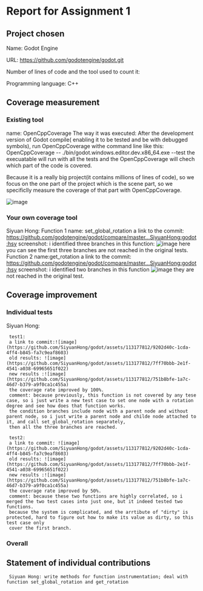 # Report for Assignment 1

## Project chosen
Name: Godot Engine 

URL: https://github.com/godotengine/godot.git

Number of lines of code and the tool used to count it: <TODO>

Programming language: C++
## Coverage measurement

### Existing tool
name: OpenCppCoverage 
The way it was executed: After the development version of Godot compile( enabling it to be tested and be with debugged symbols), 
run OpenCppCoverage withe command line like this: OpenCppCoverage --  ./bin/godot.windows.editor.dev.x86_64.exe --test
the execuatable will run with all the tests and the OpenCppCoverage will chech which part of the code is covered. 

Because it is a really big project(it contains millions of lines of code), so we focus on the one part of the project which is the scene part, so we specificlly measure the coverage 
of that part with OpenCppCoverage. 

![image](https://github.com/SiyuanHong/godot/assets/113177812/9202d40c-1cda-4ff4-b845-fa7c9eaf8603)

### Your own coverage tool
Siyuan Hong: 
  Function 1
      name: set_global_rotation 
      a link to the commit: https://github.com/godotengine/godot/compare/master...SiyuanHong:godot:hsy
      screenshot:
      i identified three branches in this function:
      ![image](https://github.com/SiyuanHong/godot/assets/113177812/7ff70bbb-2e1f-4541-a038-69965651f022)
      here you can see the first three branches are not reached in the original tests.
  Function 2
      name:get_rotation
      a link to the commit: https://github.com/godotengine/godot/compare/master...SiyuanHong:godot:hsy
      screenshot:
      i identified two branches in this function 
      ![image](https://github.com/SiyuanHong/godot/assets/113177812/7ff70bbb-2e1f-4541-a038-69965651f022)
      they are not reached in the original test. 
## Coverage improvement

### Individual tests
Siyuan Hong:

     test1:
     a link to commit:![image](https://github.com/SiyuanHong/godot/assets/113177812/9202d40c-1cda-4ff4-b845-fa7c9eaf8603)
     old results: ![image](https://github.com/SiyuanHong/godot/assets/113177812/7ff70bbb-2e1f-4541-a038-69965651f022)
     new results :![image](https://github.com/SiyuanHong/godot/assets/113177812/751b8bfe-1a7c-46d7-b379-a9f0ca1c455a)
     the coverage rate improved by 100%.
     comment: because previously, this function is not covered by any tese case, so i just write a new test case to set one node with a rotation degree and see how does that function works.
     the condition branches include node with a parent node and without parent node, so i just write a parent node and childe node attached to it, and call set_global_rotation separately,
     then all the three branches are reached. 
    
     test2:
     a link to commit: ![image](https://github.com/SiyuanHong/godot/assets/113177812/9202d40c-1cda-4ff4-b845-fa7c9eaf8603)
     old results: ![image](https://github.com/SiyuanHong/godot/assets/113177812/7ff70bbb-2e1f-4541-a038-69965651f022)
     new results :![image](https://github.com/SiyuanHong/godot/assets/113177812/751b8bfe-1a7c-46d7-b379-a9f0ca1c455a)
     the coverage rate improved by 50%.
     comment: because these two functions are highly correlated, so i merged the two test cases into just one, but it indeed tested two functions.
     because the system is complicated, and the arrtibute of "dirty" is protected, hard to figure out how to make its value as dirty, so this test case only
     cover the first branch.
  
  ### Overall

  
  ## Statement of individual contributions
     Siyuan Hong: write methods for function instrumentation; deal with function set_global_rotation and get_rotation
     
